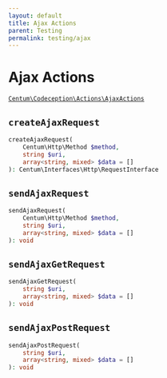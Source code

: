 ```yaml
---
layout: default
title: Ajax Actions
parent: Testing
permalink: testing/ajax
---
```




# Ajax Actions

[`Centum\Codeception\Actions\AjaxActions`](https://github.com/SidRoberts/centum/blob/development/src/Codeception/Actions/AjaxActions.php)



## `createAjaxRequest`

```php
createAjaxRequest(
    Centum\Http\Method $method,
    string $uri,
    array<string, mixed> $data = []
): Centum\Interfaces\Http\RequestInterface
```



## `sendAjaxRequest`

```php
sendAjaxRequest(
    Centum\Http\Method $method,
    string $uri,
    array<string, mixed> $data = []
): void
```



## `sendAjaxGetRequest`

```php
sendAjaxGetRequest(
    string $uri,
    array<string, mixed> $data = []
): void
```



## `sendAjaxPostRequest`

```php
sendAjaxPostRequest(
    string $uri,
    array<string, mixed> $data = []
): void
```
